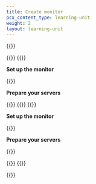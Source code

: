 ```yaml
---
title: Create monitor
pcx_content_type: learning-unit
weight: 2
layout: learning-unit
---
```


{{<render file="../../load-balancing/_partials/_test-domain-setup.md">}}

{{<tabs labels="Dashboard | API">}}
{{<tab label="dashboard" no-code="true">}}

<strong>Set up the monitor</strong>

{{<render file="../../load-balancing/_partials/_monitor-create.md">}}

<strong>Prepare your servers</strong>

{{<render file="../../load-balancing/_partials/_monitor-prepare-server.md">}}
{{</tab>}}
{{<tab label="api" no-code="true">}}

<strong>Set up the monitor</strong>

{{<render file="../../load-balancing/_partials/_monitor-create-api.md">}}

<strong>Prepare your servers</strong>

{{<render file="../../load-balancing/_partials/_monitor-prepare-server.md">}}

{{</tab>}}
{{</tabs>}}

{{<render file="../../load-balancing/_partials/_monitor-example.md">}}